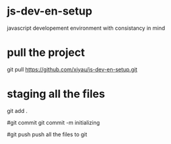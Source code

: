 # js-dev-en-setup
javascript developement environment with consistancy in mind

# pull the project
git pull https://github.com/xiyau/js-dev-en-setup.git

# staging all the files
git add .

#git commit 
git commit -m initializing

#git push 
push all the files to git
